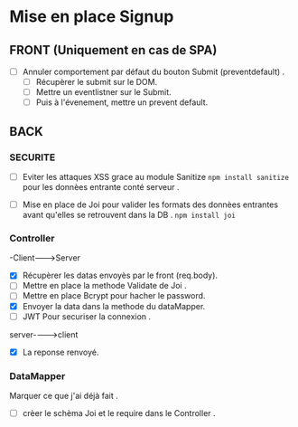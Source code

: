 # Mise en place Signup



## FRONT (Uniquement en cas de SPA)

- [ ] Annuler comportement par défaut du bouton Submit (preventdefault) .
  - [ ] Récupèrer le submit sur le DOM.
  - [ ] Mettre un eventlistner sur le Submit.
  - [ ] Puis à l'évenement, mettre un prevent default.

## BACK


### SECURITE 

- [ ] Eviter les attaques XSS grace au module Sanitize `npm install sanitize` pour les donnèes  entrante conté serveur .
- [ ]  Mise en place de Joi pour valider les formats des donnèes entrantes avant qu'elles se retrouvent dans la DB . `npm install joi`
  

### Controller



-Client--->Server

- [x] Récupèrer les datas envoyès par le front (req.body).
- [ ] Mettre en place la methode Validate de Joi .
- [ ] Mettre en place Bcrypt pour hacher le password.
- [x] Envoyer la data dans la methode du dataMapper.
- [ ] JWT Pour securiser la connexion .

server---->client

- [x] La reponse renvoyé.

### DataMapper

Marquer ce que j'ai déjà fait .

- [ ] crèer le schèma Joi et le require dans le Controller .
